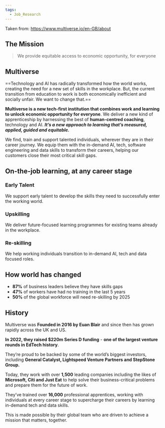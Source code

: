 ```yaml
---
tags:
  - Job_Research
---
```

Taken from: https://www.multiverse.io/en-GB/about

## The Mission
> We provide equitable access to economic opportunity, for everyone

## Multiverse
==Technology and AI has radically transformed how the world works, creating the need for a new set of skills in the workplace. But, the current transition from education to work is both economically inefficient and socially unfair. We want to change that.==

**Multiverse is a new tech-first institution that combines work and learning to unlock economic opportunity for everyone**. We deliver a new kind of apprenticeship by harnessing the best of **human-centred coaching**, technology and AI. ***It’s a new approach to learning that’s measured, applied, guided and equitable.***

We find, train and support talented individuals, wherever they are in their career journey. We equip them with the in-demand AI, tech, software engineering and data skills to transform their careers, helping our customers close their most critical skill gaps.
## On-the-job learning, at any career stage
### Early Talent
We support early talent to develop the skills they need to successfully enter the working world.
### Upskilling
We deliver future-focused learning programmes for existing teams already in the workplace.
### Re-skilling
We help working individuals transition to in-demand AI, tech and data focused roles.
## How world has changed
- **87%** of business leaders believe they have skills gaps
- **47%** of workers have had no training in the last 5 years
- **50%** of the global workforce will need re-skilling by 2025
## History

Multiverse was **Founded in 2016 by Euan Blair** and since then has grown rapidly across the UK and US. 

**In 2022, they raised $220m Series D funding** - **one of the largest venture rounds in EdTech history**. 

They’re proud to be backed by some of the world’s biggest investors, including **General Catalyst, Lightspeed Venture Partners and StepStone Group.**

Today, they work with over **1,500** leading companies including the likes of **Microsoft, Citi and Just Eat** to help solve their business-critical problems and prepare them for the future of work.  

They’ve trained over **16,000** professional apprentices, working with individuals at every career stage to supercharge their careers by learning in-demand tech and data skills. 

This is made possible by their global team who are driven to achieve a mission that matters, together.


